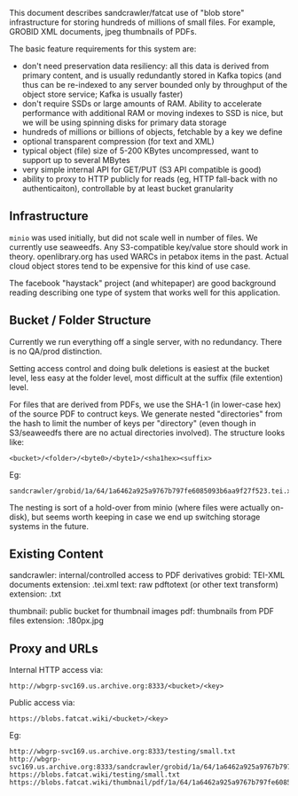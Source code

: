 
This document describes sandcrawler/fatcat use of "blob store" infrastructure
for storing hundreds of millions of small files. For example, GROBID XML
documents, jpeg thumbnails of PDFs.

The basic feature requirements for this system are:

- don't need preservation data resiliency: all this data is derived from
  primary content, and is usually redundantly stored in Kafka topics (and thus
  can be re-indexed to any server bounded only by throughput of the object
  store service; Kafka is usually faster)
- don't require SSDs or large amounts of RAM. Ability to accelerate performance
  with additional RAM or moving indexes to SSD is nice, but we will be using
  spinning disks for primary data storage
- hundreds of millions or billions of objects, fetchable by a key we define
- optional transparent compression (for text and XML)
- typical object (file) size of 5-200 KBytes uncompressed, want to support up
  to several MBytes
- very simple internal API for GET/PUT (S3 API compatible is good)
- ability to proxy to HTTP publicly for reads (eg, HTTP fall-back with no
  authenticaiton), controllable by at least bucket granularity

## Infrastructure

`minio` was used initially, but did not scale well in number of files. We
currently use seaweedfs. Any S3-compatible key/value store should work in
theory. openlibrary.org has used WARCs in petabox items in the past. Actual
cloud object stores tend to be expensive for this kind of use case.

The facebook "haystack" project (and whitepaper) are good background reading
describing one type of system that works well for this application.


## Bucket / Folder Structure

Currently we run everything off a single server, with no redundancy. There is
no QA/prod distinction.

Setting access control and doing bulk deletions is easiest at the bucket level,
less easy at the folder level, most difficult at the suffix (file extention)
level.

For files that are derived from PDFs, we use the SHA-1 (in lower-case hex) of
the source PDF to contruct keys. We generate nested "directories" from the hash
to limit the number of keys per "directory" (even though in S3/seaweedfs there
are no actual directories involved). The structure looks like:

    <bucket>/<folder>/<byte0>/<byte1>/<sha1hex><suffix>

Eg:

    sandcrawler/grobid/1a/64/1a6462a925a9767b797fe6085093b6aa9f27f523.tei.xml

The nesting is sort of a hold-over from minio (where files were actually
on-disk), but seems worth keeping in case we end up switching storage systems
in the future.

## Existing Content

sandcrawler: internal/controlled access to PDF derivatives
    grobid: TEI-XML documents
        extension: .tei.xml
    text: raw pdftotext (or other text transform)
        extension: .txt

thumbnail: public bucket for thumbnail images
    pdf: thumbnails from PDF files
        extension: .180px.jpg

## Proxy and URLs

Internal HTTP access via:

    http://wbgrp-svc169.us.archive.org:8333/<bucket>/<key>

Public access via:

    https://blobs.fatcat.wiki/<bucket>/<key>

Eg:

    http://wbgrp-svc169.us.archive.org:8333/testing/small.txt
    http://wbgrp-svc169.us.archive.org:8333/sandcrawler/grobid/1a/64/1a6462a925a9767b797fe6085093b6aa9f27f523.tei.xml
    https://blobs.fatcat.wiki/testing/small.txt
    https://blobs.fatcat.wiki/thumbnail/pdf/1a/64/1a6462a925a9767b797fe6085093b6aa9f27f523.180px.jpg

